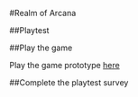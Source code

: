 #Realm of Arcana

##Playtest

##Play the game 

Play the game prototype [here](prototype/RealmOfArcana-Prototype.html)

##Complete the playtest survey
